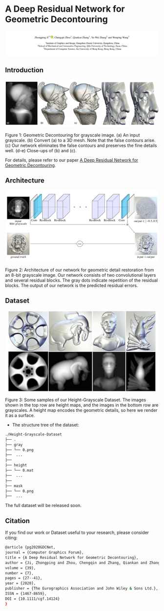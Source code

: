 # A Deep Residual Network for Geometric Decontouring

<img src="./paper.png" width="900px"/>

## Introduction

<img src="./teaser.png"/>

Figure 1: Geometric Decontouring for grayscale image. (a) An input grayscale. (b) Convert (a) to a 3D mesh. Note that the false contours arise. (c) Our network eliminates the false contours and preserves the fine details well. (d-e) Close-ups of (b) and (c).

For details, please refer to our paper [A Deep Residual Network for Geometric Decontouring](./GDCNet_PG2020.pdf).

## Architecture

<img src="./network.png"/>

Figure 2: Architecture of our network for geometric detail restoration from an 8-bit grayscale image. Our network consists of two convolutional layers and several residual blocks. The gray dots indicate repetition of the residual blocks. The output of our network is the predicted residual errors.


## Dataset

<img src="./dataset.png"/>

Figure 3: Some samples of our Height-Grayscale Dataset. The images shown in the top row are height maps, and the images in the bottom row are grayscales. A height map encodes the geometric details, so here we render it as a surface.


- The structure tree of the dataset:
```bash
./Height-Grayscale-Dataset
├── .
├── gray
├── └── 0.png
├──  ...
├──
├── height
├── └── 0.mat
├──  ...
├──
├── mask
├── └── 0.png
├──  ...  

```

The full dataset will be released soon.  


## Citation

If you find our work or Dataset useful to your research, please consider citing:


```bash
@article {pg2020GDCNet,
journal = {Computer Graphics Forum},
title = {A Deep Residual Network for Geometric Decontouring},
author = {Ji, Zhongping and Zhou, Chengqin and Zhang, Qiankan and Zhang, Yu-Wei and Wang, Wenping},
volume = {39},
number = {7},
pages = {27--41},
year = {2020},
publisher = {The Eurographics Association and John Wiley & Sons Ltd.},
ISSN = {1467-8659},
DOI = {10.1111/cgf.14124}
}
```
